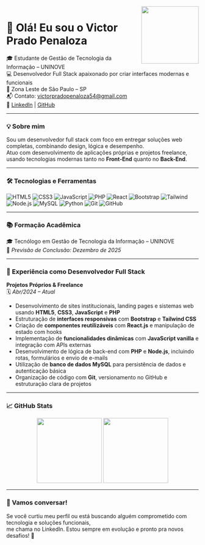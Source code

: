 <img align="right" height="150em" src="https://media.giphy.com/media/qgQUggAC3Pfv687qPC/giphy.gif"/>

# 👋 Olá! Eu sou o Victor Prado Penaloza

🎓 Estudante de Gestão de Tecnologia da Informação – UNINOVE  
💻 Desenvolvedor Full Stack apaixonado por criar interfaces modernas e funcionais  
📍 Zona Leste de São Paulo – SP  
📬 Contato: victorpradopenaloza54@gmail.com  
🔗 [LinkedIn](https://www.linkedin.com/in/victor-prado-penaloza-74588720b) | [GitHub](https://github.com/vpenalozaa)

---

### 💡 Sobre mim

Sou um desenvolvedor full stack com foco em entregar soluções web completas, combinando design, lógica e desempenho.  
Atuo com desenvolvimento de aplicações próprias e projetos freelance, usando tecnologias modernas tanto no **Front-End** quanto no **Back-End**.

---

### 🛠️ Tecnologias e Ferramentas

![HTML5](https://img.shields.io/badge/HTML5-E34F26?style=for-the-badge&logo=html5&logoColor=white)
![CSS3](https://img.shields.io/badge/CSS3-1572B6?style=for-the-badge&logo=css3&logoColor=white)
![JavaScript](https://img.shields.io/badge/JavaScript-F7DF1E?style=for-the-badge&logo=javascript&logoColor=black)
![PHP](https://img.shields.io/badge/PHP-777BB4?style=for-the-badge&logo=php&logoColor=white)
![React](https://img.shields.io/badge/React-20232A?style=for-the-badge&logo=react&logoColor=61DAFB)
![Bootstrap](https://img.shields.io/badge/Bootstrap-7952B3?style=for-the-badge&logo=bootstrap&logoColor=white)
![Tailwind](https://img.shields.io/badge/Tailwind-06B6D4?style=for-the-badge&logo=tailwindcss&logoColor=white)
![Node.js](https://img.shields.io/badge/Node.js-339933?style=for-the-badge&logo=node.js&logoColor=white)
![MySQL](https://img.shields.io/badge/MySQL-4479A1?style=for-the-badge&logo=mysql&logoColor=white)
![Python](https://img.shields.io/badge/Python-306998?style=for-the-badge&logo=python&logoColor=white)
![Git](https://img.shields.io/badge/Git-F05032?style=for-the-badge&logo=git&logoColor=white)
![GitHub](https://img.shields.io/badge/GitHub-181717?style=for-the-badge&logo=github&logoColor=white)

---

### 📚 Formação Acadêmica

🎓 Tecnólogo em Gestão de Tecnologia da Informação – UNINOVE  
📆 *Previsão de Conclusão: Dezembro de 2025*

---

### 💼 Experiência como Desenvolvedor Full Stack

**Projetos Próprios & Freelance**  
🗓️ *Abr/2024 – Atual*

- Desenvolvimento de sites institucionais, landing pages e sistemas web usando **HTML5**, **CSS3**, **JavaScript** e **PHP**
- Estruturação de **interfaces responsivas** com **Bootstrap** e **Tailwind CSS**
- Criação de **componentes reutilizáveis** com **React.js** e manipulação de estado com hooks
- Implementação de **funcionalidades dinâmicas** com **JavaScript vanilla** e integração com APIs externas
- Desenvolvimento de lógica de back-end com **PHP** e **Node.js**, incluindo rotas, formulários e envio de e-mails
- Utilização de **banco de dados MySQL** para persistência de dados e autenticação básica
- Organização de código com **Git**, versionamento no GitHub e estruturação clara de projetos

---

### 📈 GitHub Stats

<div align="center">
  <img height="170em" src="https://github-readme-stats.vercel.app/api?username=vpenalozaa&show_icons=true&theme=tokyonight&count_private=true"/>
  <img height="170em" src="https://github-readme-stats.vercel.app/api/top-langs/?username=vpenalozaa&layout=compact&theme=tokyonight"/>
</div>

---

### 💬 Vamos conversar!

Se você curtiu meu perfil ou está buscando alguém comprometido com tecnologia e soluções funcionais,  
me chama no LinkedIn. Estou sempre em evolução e pronto pra novos desafios! 🚀
